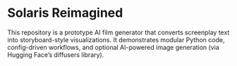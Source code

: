 # Solaris Reimagined

This repository is a prototype AI film generator that converts screenplay text into storyboard-style visualizations.
It demonstrates modular Python code, config-driven workflows, and optional AI-powered image generation (via Hugging Face’s diffusers library).
